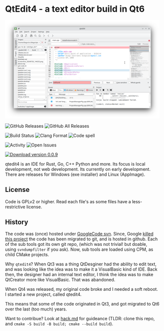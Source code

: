 # QtEdit4 - a text editor build in Qt6  

![qtedit4](qtedit4.png)

![GitHub Releases](https://img.shields.io/github/v/release/diegoiast/qtedit4?include_prereleases)
![GitHub All Releases](https://img.shields.io/github/downloads/diegoiast/qtedit4/total)

![Build Status](https://github.com/diegoiast/qtedit4/actions/workflows/build.yml/badge.svg)
![Clang Format](https://github.com/diegoiast/qtedit4/actions/workflows/clang-format.yml/badge.svg)
![Code spell](https://github.com/diegoiast/qtedit4/actions/workflows/codespell.yml/badge.svg)

<!-- Community 
![Contributors](https://img.shields.io/github/contributors/diegoiast/qtedit4)
![Forks](https://img.shields.io/github/forks/diegoiast/qtedit4)
![Stars](https://img.shields.io/github/stars/diegoiast/qtedit4)
![Watchers](https://img.shields.io/github/watchers/diegoiast/qtedit4)
![Issues](https://img.shields.io/github/issues/diegoiast/qtedit4)
![Pull Requests](https://img.shields.io/github/issues-pr/diegoiast/qtedit4)
[![Buy Me a Coffee](https://img.shields.io/badge/-Buy%20Me%20a%20Coffee-FFDD00?style=flat&logo=buy-me-a-coffee&logoColor=black)](https://www.buymeacoffee.com/diegoiast)
-->

<!-- Activity -->
![Activity](https://img.shields.io/github/commit-activity/m/diegoiast/qtedit4)
![Open Issues](https://img.shields.io/github/issues-raw/diegoiast/qtedit4)
<!-- 
![Closed Issues](https://img.shields.io/github/issues-closed/diegoiast/qtedit4)
![Open PRs](https://img.shields.io/github/issues-pr-raw/diegoiast/qtedit4)
![Closed PRs](https://img.shields.io/github/issues-pr-closed/diegoiast/qtedit4)
-->

[![Download version 0.0.9](https://img.shields.io/badge/Download-%F0%9F%93%81-limegreen?style=for-the-badge)](https://github.com/diegoiast/qtedit4/releases/tag/v0.0.9)


qtedit4 is an IDE for Rust, Go, C++ Python and more. Its focus is local development, 
not web development. Its currently on early development. There are releases for Windows
(exe installer) and Linux (AppImage).  




## License
Code is GPLv2 or higher. Read each file's as some files have a less-restrictive license. 

## History

The code was (once) hosted under [GoogleCode svn](https://code.google.com/archive/p/qtedit4/). Since,
Google [killed this project](https://killedbygoogle.com/) the code has been migrated to git, and is 
hosted in github. Each of the sub tools got its own git repo, (which was not trivial! but doable,
using `svndumpfilter` if you ask). Now, sub tools are loaded using CPM,
as child CMake projects.

Why `qtedit4`? When Qt3 was a thing QtDesginer had the ability to edit text, and was looking
like the idea was to make it a VisualBasic kind of IDE. Back then, the designer
had an internal text editor, I think the idea was to make QtCreator more like
VisualBasic. That was abandoned.

When Qt4 was released, my original code broke and I needed a soft reboot. I 
started a new project, called qtedit4. 

This means that some of the code originated in Qt3, and got migrated to Qt6 over the last
(too much) years.

Want to contribue? Look at [hack.md](hack.md) for guideance (TLDR: 
clone this repo, and `cmake -S build -B build; cmake --build build`).


